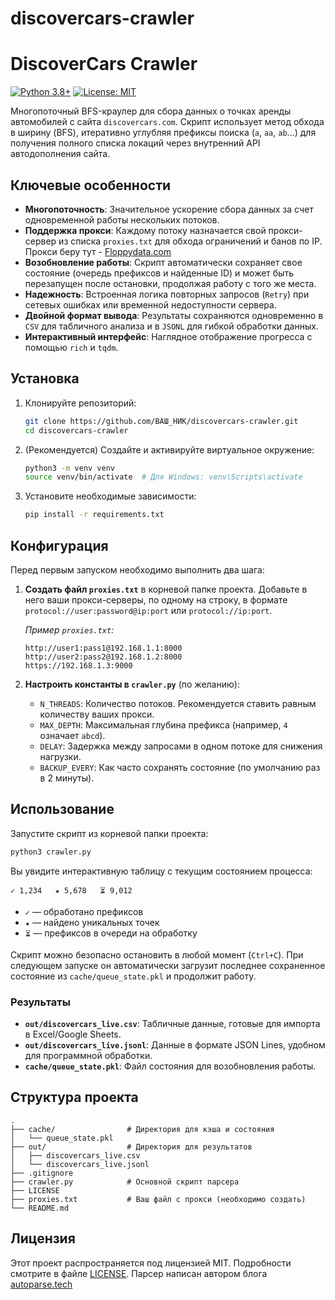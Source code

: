 # discovercars-crawler
# DiscoverCars Crawler

[![Python 3.8+](https://img.shields.io/badge/python-3.8+-blue.svg)](https://www.python.org/downloads/)
[![License: MIT](https://img.shields.io/badge/License-MIT-yellow.svg)](https://opensource.org/licenses/MIT)

Многопоточный BFS-краулер для сбора данных о точках аренды автомобилей с сайта `discovercars.com`. Скрипт использует метод обхода в ширину (BFS), итеративно углубляя префиксы поиска (`a`, `aa`, `ab`...) для получения полного списка локаций через внутренний API автодополнения сайта.

## Ключевые особенности

-   **Многопоточность**: Значительное ускорение сбора данных за счет одновременной работы нескольких потоков.
-   **Поддержка прокси**: Каждому потоку назначается свой прокси-сервер из списка `proxies.txt` для обхода ограничений и банов по IP. Прокси беру тут - [Floppydata.com](http://floppydata.com/)
-   **Возобновление работы**: Скрипт автоматически сохраняет свое состояние (очередь префиксов и найденные ID) и может быть перезапущен после остановки, продолжая работу с того же места.
-   **Надежность**: Встроенная логика повторных запросов (`Retry`) при сетевых ошибках или временной недоступности сервера.
-   **Двойной формат вывода**: Результаты сохраняются одновременно в `CSV` для табличного анализа и в `JSONL` для гибкой обработки данных.
-   **Интерактивный интерфейс**: Наглядное отображение прогресса с помощью `rich` и `tqdm`.

## Установка

1.  Клонируйте репозиторий:
    ```bash
    git clone https://github.com/ВАШ_НИК/discovercars-crawler.git
    cd discovercars-crawler
    ```

2.  (Рекомендуется) Создайте и активируйте виртуальное окружение:
    ```bash
    python3 -m venv venv
    source venv/bin/activate  # Для Windows: venv\Scripts\activate
    ```

3.  Установите необходимые зависимости:
    ```bash
    pip install -r requirements.txt
    ```

## Конфигурация

Перед первым запуском необходимо выполнить два шага:

1.  **Создать файл `proxies.txt`** в корневой папке проекта. Добавьте в него ваши прокси-серверы, по одному на строку, в формате `protocol://user:password@ip:port` или `protocol://ip:port`.

    *Пример `proxies.txt`:*
    ```
    http://user1:pass1@192.168.1.1:8000
    http://user2:pass2@192.168.1.2:8000
    https://192.168.1.3:9000
    ```

2.  **Настроить константы в `crawler.py`** (по желанию):
    -   `N_THREADS`: Количество потоков. Рекомендуется ставить равным количеству ваших прокси.
    -   `MAX_DEPTH`: Максимальная глубина префикса (например, `4` означает `abcd`).
    -   `DELAY`: Задержка между запросами в одном потоке для снижения нагрузки.
    -   `BACKUP_EVERY`: Как часто сохранять состояние (по умолчанию раз в 2 минуты).

## Использование

Запустите скрипт из корневой папки проекта:

```bash
python3 crawler.py
```

Вы увидите интерактивную таблицу с текущим состоянием процесса:

```
✓ 1,234   ★ 5,678   ⏳ 9,012
```
*   `✓` — обработано префиксов
*   `★` — найдено уникальных точек
*   `⏳` — префиксов в очереди на обработку

Скрипт можно безопасно остановить в любой момент (`Ctrl+C`). При следующем запуске он автоматически загрузит последнее сохраненное состояние из `cache/queue_state.pkl` и продолжит работу.

### Результаты

-   **`out/discovercars_live.csv`**: Табличные данные, готовые для импорта в Excel/Google Sheets.
-   **`out/discovercars_live.jsonl`**: Данные в формате JSON Lines, удобном для программной обработки.
-   **`cache/queue_state.pkl`**: Файл состояния для возобновления работы.

## Структура проекта

```
.
├── cache/                # Директория для кэша и состояния
│   └── queue_state.pkl
├── out/                  # Директория для результатов
│   ├── discovercars_live.csv
│   └── discovercars_live.jsonl
├── .gitignore
├── crawler.py            # Основной скрипт парсера
├── LICENSE
├── proxies.txt           # Ваш файл с прокси (необходимо создать)
└── README.md
```

## Лицензия

Этот проект распространяется под лицензией MIT. Подробности смотрите в файле [LICENSE](LICENSE).
Парсер написан автором блога [autoparse.tech](autoparse.tech)

